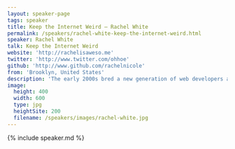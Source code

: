 ```yaml
---
layout: speaker-page
tags: speaker
title: Keep the Internet Weird – Rachel White
permalink: /speakers/rachel-white-keep-the-internet-weird.html
speaker: Rachel White
talk: Keep the Internet Weird
website: 'http://rachelisaweso.me'
twitter: 'http://www.twitter.com/ohhoe'
github: 'http://www.github.com/rachelnicole'
from: 'Brooklyn, United States'
description: 'The early 2000s bred a new generation of web developers and designers out of the pure need of creative expression. Teens didn’t have access to StackOverflow, and couldn’t easily Google their coding problems—so they turned to each other. Through collaboration and inspiration from others that were blazing their own way, they created their own unique personal sites without any regard for standards. Let’s explore the world of CSS via ‘filter: dropshadow’, JavaScript snippets, 8 pixel fonts and take a look back at what the web looked like before we followed the rules.'
image:
  height: 400
  width: 600
  type: jpg
  heightSite: 200
  filename: /speakers/images/rachel-white.jpg
---
```


{% include speaker.md %}
